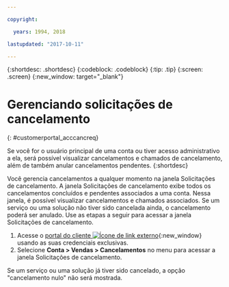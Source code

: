 ```yaml
---

copyright:

  years: 1994, 2018

lastupdated: "2017-10-11"

---
```


{:shortdesc: .shortdesc}
{:codeblock: .codeblock}
{:tip: .tip}
{:screen: .screen}
{:new_window: target="_blank"}


# Gerenciando solicitações de cancelamento
{: #customerportal_acccancreq}

Se você for o usuário principal de uma conta ou tiver acesso administrativo a ela, será possível visualizar cancelamentos e chamados de cancelamento, além de também anular cancelamentos pendentes.
{:shortdesc}


Você gerencia cancelamentos a qualquer momento na janela Solicitações de cancelamento. A janela Solicitações de cancelamento exibe todos os cancelamentos concluídos e pendentes associados a uma conta. Nessa janela, é possível visualizar cancelamentos e chamados associados. Se um serviço ou uma solução não tiver sido cancelada ainda, o cancelamento poderá ser anulado. Use as etapas a seguir para acessar a janela Solicitações de cancelamento.

1. Acesse o [portal do cliente ![Ícone de link externo](../icons/launch-glyph.svg)](https://control.softlayer.com/){:new_window} usando as suas credenciais exclusivas.
2. Selecione **Conta > Vendas > Cancelamentos** no menu para acessar a janela Solicitações de cancelamento.

Se um serviço ou uma solução já tiver sido cancelado, a opção "cancelamento nulo" não será mostrada.

